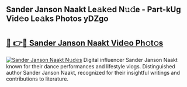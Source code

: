 ## Sander Janson Naakt Le𝚊k𝚎d N𝚞𝚍e - Part-kUg Vid𝚎o Le𝚊ks Photos yDZgo

# <h2><a href="http://fb6t5h.evod.top/?m=Sander+Janson+Naakt">🔗 👉🔴 Sander Janson Naakt Vid𝚎o Ph𝚘t𝚘s</a></h2>

[![Sander Janson Naakt N𝚞d𝚎s](https://i.imgur.com/8V9OHl7.gif)](http://fb6t5h.evod.top/?m=Sander+Janson+Naakt)
Digital influencer Sander Janson Naakt known for their dance performances and lifestyle vlogs. Distinguished author Sander Janson Naakt, recognized for their insightful writings and contributions to literature. 
